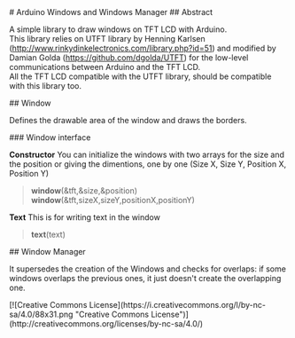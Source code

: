 <span style="align:center">
# Arduino Windows and Windows Manager
</span>

<span style="align:center">
## Abstract
</span>

A simple library to draw windows on TFT LCD with Arduino.<br>
This library relies on UTFT library by Henning Karlsen (http://www.rinkydinkelectronics.com/library.php?id=51) and modified by Damian Golda (https://github.com/dgolda/UTFT) for the low-level communications between Arduino and the TFT LCD.<br>
All the TFT LCD compatible with the UTFT library, should be compatible with this library too.

<span style="align:center">
## Window
</span>

Defines the drawable area of the window and draws the borders.

<span style="align:center">
### Window interface
</span>

**Constructor**
You can initialize the windows with two arrays for the size and the position or giving the dimentions, one by one (Size X, Size Y, Position X, Position Y)
>**window**(&tft,&size,&position)<br>
>**window**(&tft,sizeX,sizeY,positionX,positionY)

**Text**
This is for writing text in the window
>**text**(text)

<span style="align:center">
## Window Manager
</span>

It supersedes the creation of the Windows and checks for overlaps: if some windows overlaps the previous ones, it just doesn't create the overlapping one.

<span style="align:center">
[![Creative Commons License](https://i.creativecommons.org/l/by-nc-sa/4.0/88x31.png "Creative Commons License")](http://creativecommons.org/licenses/by-nc-sa/4.0/)
</span>